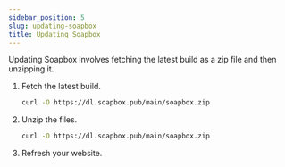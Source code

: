 ```yaml
---
sidebar_position: 5
slug: updating-soapbox
title: Updating Soapbox
---
```


Updating Soapbox involves fetching the latest build as a zip file and then unzipping it.

1. Fetch the latest build.
    ```bash
    curl -O https://dl.soapbox.pub/main/soapbox.zip
    ```
2. Unzip the files.
    ```bash
    curl -O https://dl.soapbox.pub/main/soapbox.zip
    ```
3. Refresh your website.